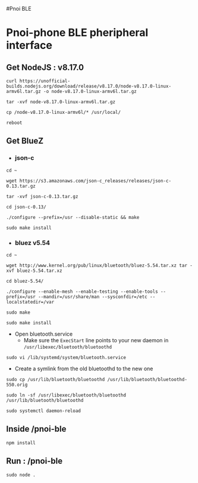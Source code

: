 #Pnoi BLE

# Pnoi-phone BLE pheripheral interface

## Get NodeJS : v8.17.0
```
curl https://unofficial-builds.nodejs.org/download/release/v8.17.0/node-v8.17.0-linux-armv6l.tar.gz -o node-v8.17.0-linux-armv6l.tar.gz
```
```
tar -xvf node-v8.17.0-linux-armv6l.tar.gz
```
```
cp /node-v8.17.0-linux-armv6l/* /usr/local/
```
```
reboot
```

## Get BlueZ

- ### json-c
```
cd ~
```
```
wget https://s3.amazonaws.com/json-c_releases/releases/json-c-0.13.tar.gz 
```
```
tar -xvf json-c-0.13.tar.gz
```
```
cd json-c-0.13/
```
```
./configure --prefix=/usr --disable-static && make
```
```
sudo make install
```

- ### bluez v5.54
```
cd ~
```
```
wget http://www.kernel.org/pub/linux/bluetooth/bluez-5.54.tar.xz tar -xvf bluez-5.54.tar.xz
```
```
cd bluez-5.54/
```
```
./configure --enable-mesh --enable-testing --enable-tools --prefix=/usr --mandir=/usr/share/man --sysconfdir=/etc --localstatedir=/var
```
```
sudo make
```
```
sudo make install
```

- Open bluetooth.service
  - Make sure the `ExecStart` line points to your new daemon in `/usr/libexec/bluetooth/bluetoothd` 
```
sudo vi /lib/systemd/system/bluetooth.service
```
  
  
- Create a symlink from the old bluetoothd to the new one
```
sudo cp /usr/lib/bluetooth/bluetoothd /usr/lib/bluetooth/bluetoothd-550.orig
```
```
sudo ln -sf /usr/libexec/bluetooth/bluetoothd /usr/lib/bluetooth/bluetoothd
```
```
sudo systemctl daemon-reload
```


## Inside /pnoi-ble
```
npm install
```

## Run : /pnoi-ble
```
sudo node .
```

